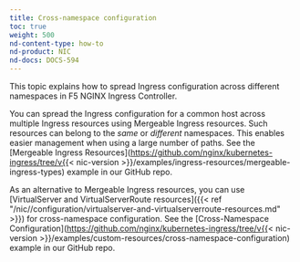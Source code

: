 ```yaml
---
title: Cross-namespace configuration
toc: true
weight: 500
nd-content-type: how-to
nd-product: NIC
nd-docs: DOCS-594
---
```


This topic explains how to spread Ingress configuration across different namespaces in F5 NGINX Ingress Controller.

You can spread the Ingress configuration for a common host across multiple Ingress resources using Mergeable Ingress resources. Such resources can belong to the *same* or *different* namespaces. This enables easier management when using a large number of paths. See the [Mergeable Ingress Resources](https://github.com/nginx/kubernetes-ingress/tree/v{{< nic-version >}}/examples/ingress-resources/mergeable-ingress-types) example in our GitHub repo.

As an alternative to Mergeable Ingress resources, you can use [VirtualServer and VirtualServerRoute resources]({{< ref "/nic//configuration/virtualserver-and-virtualserverroute-resources.md" >}}) for cross-namespace configuration. See the [Cross-Namespace Configuration](https://github.com/nginx/kubernetes-ingress/tree/v{{< nic-version >}}/examples/custom-resources/cross-namespace-configuration) example in our GitHub repo.
